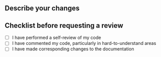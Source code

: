 ## Describe your changes

## Checklist before requesting a review
- [ ] I have performed a self-review of my code
- [ ] I have commented my code, particularly in hard-to-understand areas
- [ ] I have made corresponding changes to the documentation
